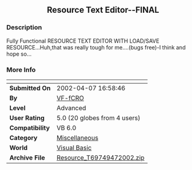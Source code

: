 ﻿<div align="center">

## Resource Text Editor\-\-FINAL


</div>

### Description

Fully Functional RESOURCE TEXT EDITOR WITH LOAD/SAVE RESOURCE...Huh,that was really tough for me....(bugs free)-I think and hope so...
 
### More Info
 


<span>             |<span>
---                |---
**Submitted On**   |2002-04-07 16:58:46
**By**             |[VF\-fCRO](https://github.com/Planet-Source-Code/PSCIndex/blob/master/ByAuthor/vf-fcro.md)
**Level**          |Advanced
**User Rating**    |5.0 (20 globes from 4 users)
**Compatibility**  |VB 6\.0
**Category**       |[Miscellaneous](https://github.com/Planet-Source-Code/PSCIndex/blob/master/ByCategory/miscellaneous__1-1.md)
**World**          |[Visual Basic](https://github.com/Planet-Source-Code/PSCIndex/blob/master/ByWorld/visual-basic.md)
**Archive File**   |[Resource\_T69749472002\.zip](https://github.com/Planet-Source-Code/vf-fcro-resource-text-editor-final__1-33499/archive/master.zip)








